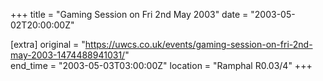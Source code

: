 +++
title = "Gaming Session on Fri 2nd May 2003"
date = "2003-05-02T20:00:00Z"

[extra]
original = "https://uwcs.co.uk/events/gaming-session-on-fri-2nd-may-2003-1474488941031/"    
end_time = "2003-05-03T03:00:00Z"
location = "Ramphal R0.03/4"
+++



